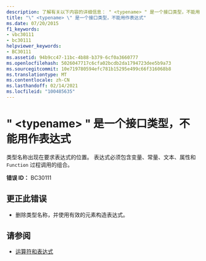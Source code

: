 ```yaml
---
description: 了解有关以下内容的详细信息： " <typename> " 是一个接口类型，不能用作表达式
title: "\" <typename> \" 是一个接口类型，不能用作表达式"
ms.date: 07/20/2015
f1_keywords:
- vbc30111
- bc30111
helpviewer_keywords:
- BC30111
ms.assetid: 94b9cc47-11bc-4b88-b379-6cf0a3660777
ms.openlocfilehash: 5026047717c6cfa02bcdb2da1794723dee5b9a73
ms.sourcegitcommit: 10e719780594efc781b15295e499c66f316068b8
ms.translationtype: MT
ms.contentlocale: zh-CN
ms.lasthandoff: 02/14/2021
ms.locfileid: "100485635"
---
```

# <a name="typename-is-an-interface-type-and-cannot-be-used-as-an-expression"></a>" \<typename> " 是一个接口类型，不能用作表达式

类型名称出现在要求表达式的位置。 表达式必须包含变量、常量、文本、属性和 `Function` 过程调用的组合。  
  
 **错误 ID：** BC30111  
  
## <a name="to-correct-this-error"></a>更正此错误  
  
- 删除类型名称，并使用有效的元素构造表达式。  
  
## <a name="see-also"></a>请参阅

- [运算符和表达式](../programming-guide/language-features/operators-and-expressions/index.md)
